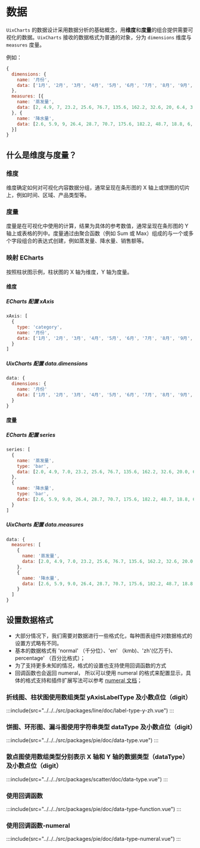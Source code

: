 # 数据

`UixCharts` 的数据设计采用数据分析的基础概念，用**维度**和**度量**的组合提供需要可视化的数据。`UixCharts` 接收的数据格式为普通的对象，分为 `dimensions` 维度与 `measures` 度量。

例如：

```javascript
{
  dimensions: {
    name: '月份',
    data: ['1月', '2月', '3月', '4月', '5月', '6月', '7月', '8月', '9月', '10月', '11月', '12月']
  },
  measures: [{
    name: '蒸发量',
    data: [2, 4.9, 7, 23.2, 25.6, 76.7, 135.6, 162.2, 32.6, 20, 6.4, 3.3]
  }, {
    name: '降水量',
    data: [2.6, 5.9, 9, 26.4, 28.7, 70.7, 175.6, 182.2, 48.7, 18.8, 6, 2.3]
  }]
}
```

## 什么是维度与度量？

### 维度

维度确定如何对可视化内容数据分组，通常呈现在条形图的 X 轴上或饼图的切片上，例如时间、区域、产品类型等。

### 度量

度量是在可视化中使用的计算，结果为具体的参考数值，通常呈现在条形图的 Y 轴上或表格的列中。度量通过由聚合函数（例如 Sum 或 Max）组成的与一个或多个字段组合的表达式创建，例如蒸发量、降水量、销售额等。

### 映射 ECharts

按照柱状图示例，柱状图的 X 轴为维度，Y 轴为度量。

#### 维度

##### ECharts 配置 xAxis

```javascript
xAxis: [
  {
    type: 'category',
    name: '月份',
    data: ['1月', '2月', '3月', '4月', '5月', '6月', '7月', '8月', '9月', '10月', '11月', '12月']
  }
]
```

##### UixCharts 配置 data.dimensions

```javascript
data: {
  dimensions: {
    name: '月份'
    data: ['1月', '2月', '3月', '4月', '5月', '6月', '7月', '8月', '9月', '10月', '11月', '12月']
  }
}
```

#### 度量

##### ECharts 配置 series

```javascript
series: [
  {
    name: '蒸发量',
    type: 'bar',
    data: [2.0, 4.9, 7.0, 23.2, 25.6, 76.7, 135.6, 162.2, 32.6, 20.0, 6.4, 3.3]
  },
  {
    name: '降水量',
    type: 'bar',
    data: [2.6, 5.9, 9.0, 26.4, 28.7, 70.7, 175.6, 182.2, 48.7, 18.8, 6.0, 2.3]
  }
]
```

##### UixCharts 配置 data.measures

```javascript
data: {
  measures: [
    {
      name: '蒸发量',
      data: [2.0, 4.9, 7.0, 23.2, 25.6, 76.7, 135.6, 162.2, 32.6, 20.0, 6.4, 3.3]
    },
    {
      name: '降水量',
      data: [2.6, 5.9, 9.0, 26.4, 28.7, 70.7, 175.6, 182.2, 48.7, 18.8, 6.0, 2.3]
    }
  ]
}
```

## 设置数据格式

- 大部分情况下，我们需要对数据进行一些格式化，每种图表组件对数据格式的设置方式略有不同。
- 基本的数据格式有 'normal' （千分位）、'en' （kmb)、'zh'(亿万千)、 percentage' （百分比格式）；
- 为了支持更多未知的情况，格式的设置也支持使用回调函数的方式
- 回调函数也会返回 numeral， 所以可以使用 numeral 的格式来配置显示，具体的格式支持和插件扩展写法可以参考 [numeral 文档](http://numeraljs.com/)；

### 折线图、柱状图使用数组类型 yAxisLabelType 及小数点位（digit）

:::include(src="../../../src/packages/line/doc/label-type-y-zh.vue")
:::

### 饼图、环形图、漏斗图使用字符串类型 dataType 及小数点位（digit）

:::include(src="../../../src/packages/pie/doc/data-type.vue")
:::

### 散点图使用数组类型分别表示 X 轴和 Y 轴的数据类型（dataType）及小数点位（digit）

:::include(src="../../../src/packages/scatter/doc/data-type.vue")
:::

### 使用回调函数

:::include(src="../../../src/packages/pie/doc/data-type-function.vue")
:::

### 使用回调函数-numeral

:::include(src="../../../src/packages/pie/doc/data-type-numeral.vue")
:::
